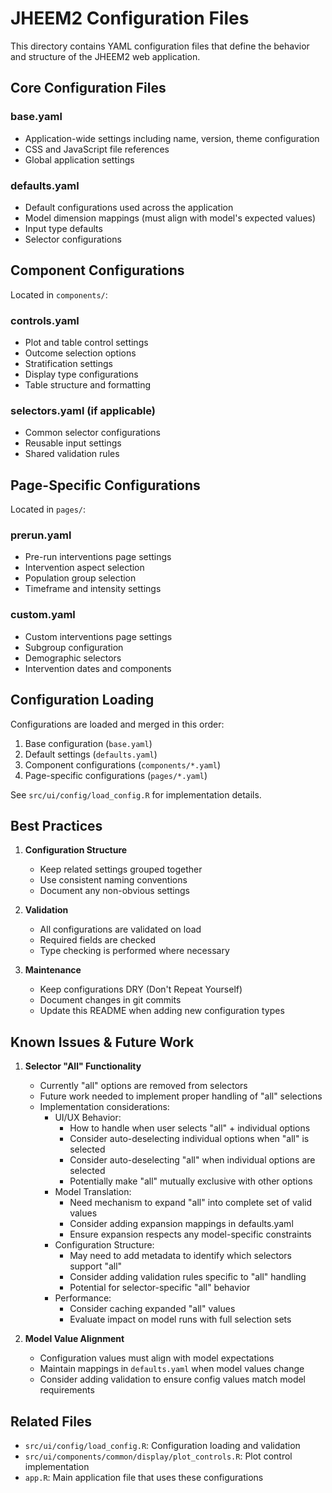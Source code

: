 # JHEEM2 Configuration Files

This directory contains YAML configuration files that define the behavior and structure of the JHEEM2 web application.

## Core Configuration Files

### base.yaml
- Application-wide settings including name, version, theme configuration
- CSS and JavaScript file references
- Global application settings

### defaults.yaml
- Default configurations used across the application
- Model dimension mappings (must align with model's expected values)
- Input type defaults
- Selector configurations

## Component Configurations

Located in `components/`:

### controls.yaml
- Plot and table control settings
- Outcome selection options
- Stratification settings
- Display type configurations
- Table structure and formatting

### selectors.yaml (if applicable)
- Common selector configurations
- Reusable input settings
- Shared validation rules

## Page-Specific Configurations

Located in `pages/`:

### prerun.yaml
- Pre-run interventions page settings
- Intervention aspect selection
- Population group selection
- Timeframe and intensity settings

### custom.yaml
- Custom interventions page settings
- Subgroup configuration
- Demographic selectors
- Intervention dates and components

## Configuration Loading

Configurations are loaded and merged in this order:
1. Base configuration (`base.yaml`)
2. Default settings (`defaults.yaml`)
3. Component configurations (`components/*.yaml`)
4. Page-specific configurations (`pages/*.yaml`)

See `src/ui/config/load_config.R` for implementation details.

## Best Practices

1. **Configuration Structure**
   - Keep related settings grouped together
   - Use consistent naming conventions
   - Document any non-obvious settings

2. **Validation**
   - All configurations are validated on load
   - Required fields are checked
   - Type checking is performed where necessary

3. **Maintenance**
   - Keep configurations DRY (Don't Repeat Yourself)
   - Document changes in git commits
   - Update this README when adding new configuration types

## Known Issues & Future Work

1. **Selector "All" Functionality**
   - Currently "all" options are removed from selectors
   - Future work needed to implement proper handling of "all" selections
   - Implementation considerations:
     * UI/UX Behavior:
       - How to handle when user selects "all" + individual options
       - Consider auto-deselecting individual options when "all" is selected
       - Consider auto-deselecting "all" when individual options are selected
       - Potentially make "all" mutually exclusive with other options
     * Model Translation:
       - Need mechanism to expand "all" into complete set of valid values
       - Consider adding expansion mappings in defaults.yaml
       - Ensure expansion respects any model-specific constraints
     * Configuration Structure:
       - May need to add metadata to identify which selectors support "all"
       - Consider adding validation rules specific to "all" handling
       - Potential for selector-specific "all" behavior
     * Performance:
       - Consider caching expanded "all" values
       - Evaluate impact on model runs with full selection sets

2. **Model Value Alignment**
   - Configuration values must align with model expectations
   - Maintain mappings in `defaults.yaml` when model values change
   - Consider adding validation to ensure config values match model requirements

## Related Files

- `src/ui/config/load_config.R`: Configuration loading and validation
- `src/ui/components/common/display/plot_controls.R`: Plot control implementation
- `app.R`: Main application file that uses these configurations